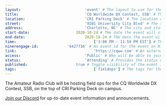 ```yaml
---
layout:								'event' # The layout to use for the event page. This should never be changed.
title:								'CQ Worldwide DX Contest, SSB' # The name of the event.
location:							'CRI Parking Deck' # The location or building of the event.
street:								'9201 University City Blvd' # The street address of the event.
address:							'Charlotte, NC' # The city and state of the event.
start-date:						2020-10-24 # THe date the event will start. YYYY-MM-DD.
end-date:							2020-10-24 # THe date the event will end. YYYY-MM-DD.
time:									['3:00 PM - 11:59 PM EST'] # The time range of the event. Does not include travel. An array of times for multi-day events.
ninerengage-id:				'6427716' # An event id for the event on NinerEngage. Optional.
link:									'https://cqww.com' # An external link to the event. Optional.
access:								'Public' # Who will be able to join us for the event. Values: 'Club', 'School', or 'Public'.
status:								'Attending' # Provides the status of the event. Values: 'Attending', 'Planned', 'Cancelled'.
published:						true # Toggle visibility of the event in feeds.
tags:									['fieldops'] # The tags for the event.
---
```



The Amateur Radio Club will be hosting field ops for the CQ Worldwide DX Contest, SSB, on the top of CRI Parking Deck on campus.

[Join our Discord](https://ninerengage.uncc.edu/news/174684) for up-to-date event information and announcements.
